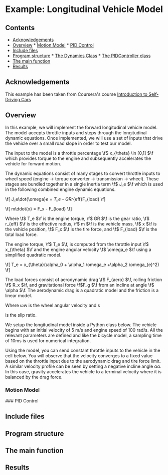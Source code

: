 # Example: Longitudinal Vehicle Model

## Contents
* [Acknowledgements](#ackw)
* [Overview](#overview) 
                * [Motion Model](#motion_model)
                * [PID Control](#pid_control)
* [Include files](#include_files)
* [Program structure](#prg_struct)
				* [The Dynamics Class](#dynamics_class)
				* [The PIDController class](#pid_control_struct)
* [The main function](#m_func)
* [Results](#results)

## <a name="ackw"></a>  Acknowledgements

This example has been taken from Coursera's course <a href="https://www.coursera.org/specializations/self-driving-cars">Introduction to Self-Driving Cars</a>

## <a name="overview"></a> Overview

In this example, we will implement the forward longitudinal vehicle model. 
The model accepts throttle inputs and steps through the longitudinal dynamic equations. 
Once implemented, we will use a set of inputs that drive the vehicle over a small road slope in order to  test our model.

The input to the model is a throttle percentage \f$ x_{\theta} \in [0,1] $\f
which provides torque to the engine and subsequently accelerates the vehicle for forward motion.

The dynamic equations consist of many stages to convert throttle inputs to wheel speed (engine -> torque converter -> transmission -> wheel). 
These stages are bundled together in a single inertia term  \f$ J_e $\f which is used in the following combined engine dynamic equations.

\f[
 J_e\dot{\omega}_e = T_e - GRr_{eff}F_{load}
\f]

\f[
 m\ddot{x} = F_x - F_{load}
\f]

Where \f$ T_e $\f is the engine torque, \f$ GR $\f is the gear ratio, \f$ r_{eff} $\f is the effective radius, 
\f$ m $\f is the vehicle mass, \f$ x $\f is the vehicle position, 
\f$ F_x $\f is the tire force, and \f$ F_{load} $\f is the total load force.

The engine torque, \f$ T_e $\f,  is computed from the throttle input \f$ x_{\theta} $\f 
and the engine angular velocity \f$ \omega_e $\f using a simplified quadratic model.

\f[
 T_e = x_{\theta}(\alpha_0 + \alpha_1 \omega_e +\alpha_2 \omega_{e}^2)
\f] 

The load forces consist of aerodynamic drag \f$ F_{aero} $\f, rolling friction \f$ R_x $\f, and 
gravitational force \f$F_g $\f from an incline at angle \f$ \alpha $\f. The aerodynamic 
drag is a quadratic model and the friction is a linear model.



Where ωw
is the wheel angular velocity and s

is the slip ratio.

We setup the longitudinal model inside a Python class below. 
The vehicle begins with an initial velocity of 5 m/s and engine speed of 100 rad/s. All the relevant parameters are defined and like the bicycle model, a sampling time of 10ms is used for numerical integration.

Using the model, you can send constant throttle inputs to the vehicle in the cell below. You will observe that the velocity converges to a fixed value based on the throttle input due to the aerodynamic drag and tire force limit. A similar velocity profile can be seen by setting a negative incline angle αα. In this case, gravity accelerates the vehicle to a terminal velocity where it is balanced by the drag force.


### <a name="motion_model"></a> Motion Model

###<a name="pid_control"></a> PID Control

## <a name="include_files"></a> Include files

## <a name="prg_struct"></a> Program structure

## <a name="m_func"></a> The main function

## <a name="results"></a> Results




